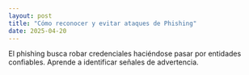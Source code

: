 ```yaml
---
layout: post
title: "Cómo reconocer y evitar ataques de Phishing"
date: 2025-04-20
---
```


El phishing busca robar credenciales haciéndose pasar por entidades confiables. Aprende a identificar señales de advertencia.
